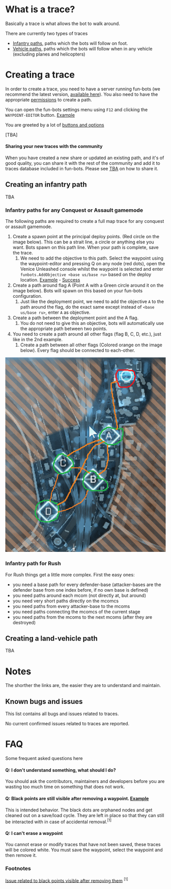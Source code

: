 # What is a trace?
Basically a trace is what allows the bot to walk around.

There are currently two types of traces
- [Infantry paths](#creating-an-infantry-path), paths which the bots will follow on foot.
- [Vehicle paths](#creating-a-land-vehicle-path), paths which the bots will follow when in any vehicle (excluding planes and helicopters)

# Creating a trace
In order to create a trace, you need to have a server running fun-bots (we recommend the latest version, [available here](https://github.com/Joe91/fun-bots/tags)). You also need to have the appropriate [permissions](https://github.com/Joe91/fun-bots/wiki/Permissions) to create a path.

You can open the fun-bots settings menu using `F12` and clicking the `WAYPOINT-EDITOR` button. [Example](https://github.com/Joe91/fun-bots/blob/master/Screenshots/Menu/Full.png)

You are greeted by a lot of [buttons and options](https://github.com/Firjens/fun-bots/blob/master/Screenshots/Menu/Traces/FullTraceMenuExample.png)

[TBA]

#### Sharing your new traces with the community
When you have created a new share or updated an existing path, and it's of good quality, you can share it with the rest of the community and add it to traces database included in fun-bots. Please see [TBA](/#) on how to share it.

## Creating an infantry path
TBA

### Infantry paths for any Conquest or Assault gamemode
The following paths are required to create a full map trace for any conquest or assault gamemode.

1. Create a spawn point at the principal deploy points. (Red circle on the image below). This can be a strait line, a circle or anything else you want. Bots spawn on this path line. When your path is complete, save the trace.
    1. We need to add the objective to this path. Select the waypoint using the waypoint-editor and pressing Q on any node (red dots), open the Venice Unleashed console whilst the waypoint is selected and enter `funbots.AddObjective <base us/base ru>` based on the deploy location. [Example](https://github.com/Firjens/fun-bots/blob/master/documentation/images/traces/DeployBaseAddObjExample.png) - [Success](https://github.com/Firjens/fun-bots/blob/master/documentation/images/traces/DeployBaseAddObjSuccess.png)
2. Create a path around flag A (Point A with a Green circle around it on the image below). Bots will spawn on this based on your fun-bots configuration.
   1. Just like the deployment point, we need to add the objective `A` to the path around the flag, do the exact same except instead of `<base us/base ru>`, enter `A` as objective.
3. Create a path between the deployment point and the A flag.
   1. You do not need to give this an objective, bots will automatically use the appropriate path between two points.
4. You need to create a path around all other flags (flag B, C, D, etc.), just like in the 2nd example.
   1. Create a path between all other flags (Colored orange on the image below). Every flag should be connected to each-other.

![Tracing scheme](https://github.com/Firjens/fun-bots/blob/master/documentation/images/traces/TraceExampleA.png "A scheme showing how tracing works")

### Infantry path for Rush
For Rush things get a little more complex.
First the easy ones:
- you need a base path for every defender-base (attacker-bases are the defender base from one index before, if no own base is defined)
- you need paths around each mcom (not directly at, but around)
- you need very short paths directly on the mcomcs
- you need paths from every attacker-base to the mcoms
- you need paths connecting the mcomcs of the current stage
- you need paths from the mcoms to the next mcoms (after they are destroyed)


## Creating a land-vehicle path
TBA

# Notes
The shorther the links are, the easier they are to understand and maintain.

## Known bugs and issues
This list contains all bugs and issues related to traces.

No current confirmed issues related to traces are reported.

# FAQ
Some frequent asked questions here

#### Q: I don't understand something, what should I do?
You should ask the contributors, maintainers and developers before you are wasting too much time on something that does not work.

#### Q: Black points are still visible after removing a waypoint. [Example](https://media.discordapp.net/attachments/860159569107615764/860167425962147870/unknown.png)
This is intended behavior. The black dots are orphaned nodes and get cleaned out on a save/load cycle. They are left in place so that they can still be interacted with in case of accidental removal.<sup>[1]</sup>

#### Q: I can't erase a waypoint
You cannot erase or modify traces that have not been saved, these traces will be colored white. You must save the waypoint, select the waypoint and then remove it.

### Footnotes
[Issue related to black points visible after removing them](https://github.com/Joe91/fun-bots/issues/82) <sup>[1]</sup>